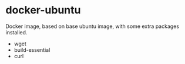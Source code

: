 docker-ubuntu
=============

Docker image, based on base ubuntu image, with some extra packages installed.

* wget
* build-essential
* curl
